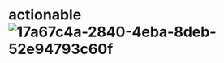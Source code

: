 # actionable![17a67c4a-2840-4eba-8deb-52e94793c60f](https://github.com/GenaroHacker/winforce/assets/95663273/ecb8fbb4-5a8b-4551-a8cf-32f1f01a870a)
